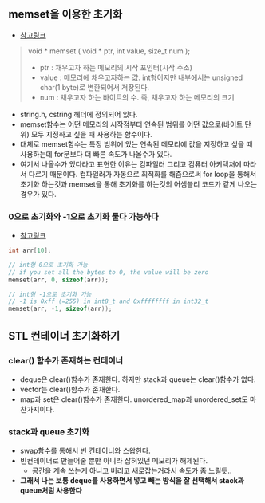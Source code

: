 ## memset을 이용한 초기화

- [참고링크](https://twpower.github.io/79-usage-of-memset-function)

> void \* memset ( void \* ptr, int value, size_t num );
>
> - ptr : 채우고자 하는 메모리의 시작 포인터(시작 주소)
> - value : 메모리에 채우고자하는 값. int형이지만 내부에서는 unsigned char(1 byte)로 변환되어서 저장된다.
> - num : 채우고자 하는 바이트의 수. 즉, 채우고자 하는 메모리의 크기

- string.h, cstring 헤더에 정의되어 있다.
- memset함수는 어떤 메모리의 시작점부터 연속된 범위를 어떤 값으로(바이트 단위) 모두 지정하고 싶을 때 사용하는 함수이다.
- 대체로 memset함수는 특정 범위에 있는 연속된 메모리에 값을 지정하고 싶을 때 사용하는데 for문보다 더 빠른 속도가 나올수가 있다.
- 여기서 나올수가 있다라고 표현한 이유는 컴파일러 그리고 컴퓨터 아키텍처에 따라서 다르기 때문이다. 컴파일러가 자동으로 최적화를 해줌으로써 for loop을 통해서 초기화 하는것과 memset을 통해 초기화를 하는것의 어셈블리 코드가 같게 나오는 경우가 있다.

### 0으로 초기화와 -1으로 초기화 둘다 가능하다

- [참고링크](https://stackoverflow.com/questions/7202411/why-does-memsetarr-1-sizeofarr-sizeofint-not-clear-an-integer-array-t)

```C
int arr[10];

// int형 0으로 초기화 가능
// if you set all the bytes to 0, the value will be zero
memset(arr, 0, sizeof(arr));

// int형 -1으로 초기화 가능
// -1 is 0xff (=255) in int8_t and 0xffffffff in int32_t
memset(arr, -1, sizeof(arr));
```

## STL 컨테이너 초기화하기

### clear() 함수가 존재하는 컨테이너

- deque은 clear()함수가 존재한다. 하지만 stack과 queue는 clear()함수가 없다.
- vector는 clear()함수가 존재한다.
- map과 set은 clear()함수가 존재한다. unordered_map과 unordered_set도 마찬가지이다.

### stack과 queue 초기화

- swap함수를 통해서 빈 컨테이너와 스왑한다.
- 빈컨테이너로 만들어줄 뿐만 아니라 잡혀있던 메모리가 해제된다.
  - 공간을 계속 쓰는게 아니고 버리고 새로잡는거라서 속도가 좀 느릴듯..
- **그래서 나는 보통 deque를 사용하면서 넣고 빼는 방식을 잘 선택해서 stack과 queue처럼 사용한다**
